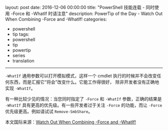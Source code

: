 layout: post
date: 2016-12-06 00:00:00
title: "PowerShell 技能连载 - 同时使用 -Force 和 -WhatIf 时请注意"
description: PowerTip of the Day - Watch Out When Combining -Force and -WhatIf!
categories:
- powershell
- tip
tags:
- powershell
- tip
- powertip
- series
- translation
---
`-WhatIf` 通用参数可以打开模拟模式，这样一个 cmdlet 执行的时候并不会改变任何东西，而是汇报它“将会”改变什么。它能工作得很好， 除非开发者没有正确地实现 `-WhatIf`。

有一种比较少见的情况：当您同时指定了 `-Force` 和 `-WhatIf` 参数，正确的结果是 `-WhatIf` 具有更高的优先级。有一些开发者过于关注 `-Force` 的功能，而让 `-Force` 优先级更高。例如请试试 `Remove-SmbShare`。

<!--more-->
本文国际来源：[Watch Out When Combining -Force and -WhatIf!](http://community.idera.com/powershell/powertips/b/tips/posts/watch-out-when-combining-force-and-whatif)
